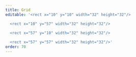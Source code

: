 ```yaml
---
title: Grid
editable: '<rect x="10" y="10" width="32" height="32"/>

  <rect x="10" y="57" width="32" height="32"/>

  <rect x="57" y="10" width="32" height="32"/>
  
  <rect x="57" y="57" width="32" height="32"/>'
order: 70
---
```


